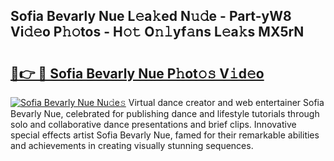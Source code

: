 ## Sofia Bevarly Nue L𝚎a𝚔ed N𝚞𝚍e - Part-yW8 Vi𝚍𝚎o P𝚑𝚘tos - H𝚘𝚝 O𝚗𝚕yf𝚊ns L𝚎a𝚔s MX5rN

# <h2><a href="http://kf6boo.oniu.top/?m=Sofia+Bevarly+Nue">🔗👉 🔴 Sofia Bevarly Nue P𝚑ot𝚘𝚜 V𝚒d𝚎o</a></h2>

[![Sofia Bevarly Nue Nu𝚍e𝚜](https://i.imgur.com/0qMVB7G.gif)](http://kf6boo.oniu.top/?m=Sofia+Bevarly+Nue)
Virtual dance creator and web entertainer Sofia Bevarly Nue, celebrated for publishing dance and lifestyle tutorials through solo and collaborative dance presentations and brief clips. Innovative special effects artist Sofia Bevarly Nue, famed for their remarkable abilities and achievements in creating visually stunning sequences.  
